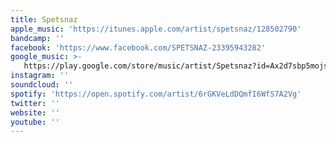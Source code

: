 ```yaml
---
title: Spetsnaz
apple_music: 'https://itunes.apple.com/artist/spetsnaz/128502790'
bandcamp: ''
facebook: 'https://www.facebook.com/SPETSNAZ-23395943282'
google_music: >-
   https://play.google.com/store/music/artist/Spetsnaz?id=Ax2d7sbp5mojshsjyludkwydzwq
instagram: ''
soundcloud: ''
spotify: 'https://open.spotify.com/artist/6rGKVeLdDQmfI6WfS7A2Vg'
twitter: ''
website: ''
youtube: ''
---
```

